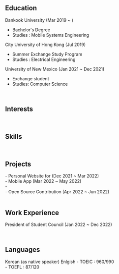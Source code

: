 <h2> Education </h2>

Dankook University (Mar 2019 ~ )
- Bachelor's Degree
- Studies : Mobile Systems Engineering

City University of Hong Kong (Jul 2019)
- Summer Exchange Study Program
- Studies : Electrical Engineering

University of New Mexico (Jan 2021 ~ Dec 2021)
- Exchange student
- Studies: Computer Science

<br>

<h2> Interests </h2>

<br>
 
<h2> Skills </h2>

<!-- Python: ◼︎◼︎◼︎◼︎◼︎◻◻◻◻◻ <br>
C : ◼︎◼︎◼︎◼︎◻◻◻◻◻◻ 
C++ : 
Java :
JavaScript :
Kotlin : -->

<br>

<h2> Projects </h2>
- Personal Website for (Dec 2021 ~ Mar 2022) <br>
- Mobile App (Mar 2022 ~ May 2022) <br>
-  <br>
- Open Source Contribution (Apr 2022 ~ Jun 2022) <br>

<br>

<h2> Work Experience </h2>

President of Student Council (Jan 2022 ~ Dec 2022)

<br>

<h2> Languages </h2>
Korean (as native speaker)
Enlgish
- TOEIC : 960/990 <br>
- TOEFL : 87/120
<!-- Spanish, Chinese, Japanese -->


<!-- P
# First-Repository

<h1> I don't understand <br> <strong>what</strong> should be on this ReadME.md </h1>

<p>hello to my new world</p>

<h2> Hello World </h2>
<h3> Hello World </h3>
<h4> Hello World </h4> -->
